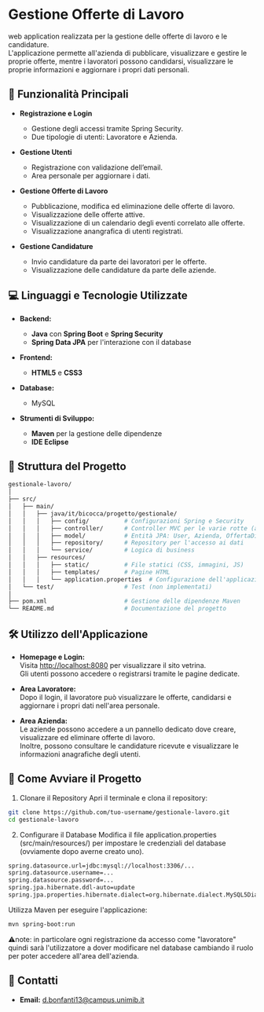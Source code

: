 # Gestione Offerte di Lavoro

web application realizzata per  la gestione delle offerte di lavoro e le candidature.  
L'applicazione permette all'azienda di pubblicare, visualizzare e gestire le proprie offerte, mentre i lavoratori possono candidarsi, visualizzare le proprie informazioni e aggiornare i propri dati personali.



## 🚀 Funzionalità Principali

- **Registrazione e Login**  
  - Gestione degli accessi tramite Spring Security.  
  - Due tipologie di utenti: Lavoratore e Azienda.

- **Gestione Utenti**  
  - Registrazione con validazione dell’email.
  - Area personale per aggiornare i dati.

- **Gestione Offerte di Lavoro**  
  - Pubblicazione, modifica ed eliminazione delle offerte di lavoro.
  - Visualizzazione delle offerte attive.
  - Visualizzazione di un calendario degli eventi correlato alle offerte.
  - Visualizzazione anangrafica di utenti registrati.

- **Gestione Candidature**  
  - Invio candidature da parte dei lavoratori per le offerte.
  - Visualizzazione delle candidature da parte delle aziende.
  


## 💻 Linguaggi e Tecnologie Utilizzate

- **Backend:**  
  - **Java** con **Spring Boot** e **Spring Security**
  - **Spring Data JPA** per l'interazione con il database

- **Frontend:**  
  - **HTML5** e **CSS3**

- **Database:**  
  - MySQL 
- **Strumenti di Sviluppo:**  
  - **Maven** per la gestione delle dipendenze
  - **IDE Eclipse**
    


## 📂 Struttura del Progetto

```bash
gestionale-lavoro/
│
├── src/
│   ├── main/
│   │   ├── java/it/bicocca/progetto/gestionale/
│   │   │   ├── config/          # Configurazioni Spring e Security
│   │   │   ├── controller/      # Controller MVC per le varie rotte (aziende, utenti, candidature, offerte)
│   │   │   ├── model/           # Entità JPA: User, Azienda, OffertaDiLavoro, Candidatura
│   │   │   ├── repository/      # Repository per l'accesso ai dati
│   │   │   └── service/         # Logica di business 
│   │   ├── resources/
│   │   │   ├── static/          # File statici (CSS, immagini, JS)
│   │   │   ├── templates/       # Pagine HTML 
│   │   │   └── application.properties  # Configurazione dell'applicazione e del database
│   └── test/                    # Test (non implementati)
│
├── pom.xml                      # Gestione delle dipendenze Maven
└── README.md                    # Documentazione del progetto
```



## 🛠 Utilizzo dell'Applicazione

- **Homepage e Login:**  
  Visita [http://localhost:8080](http://localhost:8080) per visualizzare il sito vetrina.  
  Gli utenti possono accedere o registrarsi tramite le pagine dedicate.

- **Area Lavoratore:**  
  Dopo il login, il lavoratore può visualizzare le offerte, candidarsi e aggiornare i propri dati nell'area personale.

- **Area Azienda:**  
  Le aziende possono accedere a un pannello dedicato dove creare, visualizzare ed eliminare offerte di lavoro.  
  Inoltre, possono consultare le candidature ricevute e visualizzare le informazioni anagrafiche degli utenti.

## 🔧 Come Avviare il Progetto
1. Clonare il Repository
Apri il terminale e clona il repository:

```bash
git clone https://github.com/tuo-username/gestionale-lavoro.git
cd gestionale-lavoro 
```

2. Configurare il Database
Modifica il file application.properties (src/main/resources/) per impostare le credenziali del database (ovviamente dopo averne creato uno).

```bash
spring.datasource.url=jdbc:mysql://localhost:3306/...
spring.datasource.username=...
spring.datasource.password=...
spring.jpa.hibernate.ddl-auto=update
spring.jpa.properties.hibernate.dialect=org.hibernate.dialect.MySQL5Dialect
```

Utilizza Maven per eseguire l'applicazione:
```bash
mvn spring-boot:run
``` 
⚠️note: in particolare ogni registrazione da accesso come "lavoratore" quindi sarà l'utilizzatore a dover modificare nel database cambiando il ruolo per poter accedere all'area dell'azienda.

## 📩 Contatti

- **Email:** d.bonfanti13@campus.unimib.it
